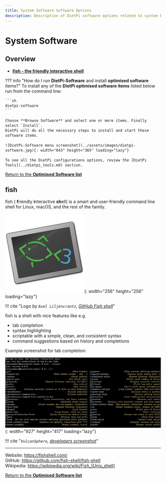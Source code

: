 ```yaml
---
title: System Software Software Options
description: Description of DietPi software options related to system base packages
---
```


# System Software

## Overview

- [**fish - the friendly interactive shell**](#fish)

??? info "How do I run **DietPi-Software** and install **optimised software** items?"
    To install any of the **DietPi optimised software items** listed below run from the command line:

    ```sh
    dietpi-software
    ```

    Choose **Browse Software** and select one or more items. Finally select `Install`.  
    DietPi will do all the necessary steps to install and start these software items.

    ![DietPi-Software menu screenshot](../assets/images/dietpi-software.jpg){: width="643" height="365" loading="lazy"}

    To see all the DietPi configurations options, review the [DietPi Tools](../dietpi_tools.md) section.

[Return to the **Optimised Software list**](../software.md)

## fish

fish ( <b>f</b>riendly <b>i</b>nteractive <b>sh</b>ell) is a smart and user-friendly command line shell for Linux, macOS, and the rest of the family.

![fish logo](../assets/images/dietpi-software-system-fish.png "fish shell logo"){: width="256" height="256" loading="lazy"}

!!! cite "*Logo by `Axel Liljencrantz`, [GitHub Fish shell](https://github.com/fish-shell/fish-shell/blob/master/doc_src/ascii_fish.png)*"

fish is a shell with nice features like e.g.

- tab completion
- syntax highlighting
- scriptable with a simple, clean, and consistent syntax
- command suggestions based on history and completions

Example screenshot for tab completion:

![fish screenshot](../assets/images/dietpi-software-system-fish_screenshot.webp "fish shell screenshot tab completion"){: width="927" height="417" loading="lazy"}

!!! cite "*`VulcanSphere`, [developers screenshot](https://commons.wikimedia.org/w/index.php?curid=161253970)*"

***

Website: <https://fishshell.com/>  
GitHub: <https://github.com/fish-shell/fish-shell>  
Wikipedia: <https://wikipedia.org/wiki/Fish_(Unix_shell)>

[Return to the **Optimised Software list**](../software.md)
